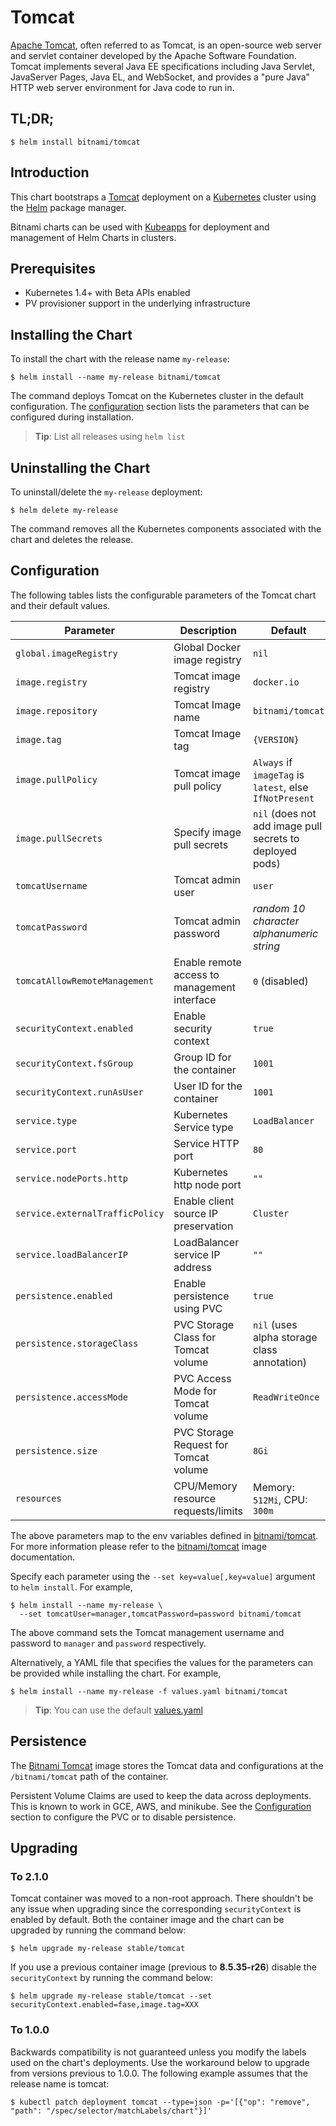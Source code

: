 # Tomcat

[Apache Tomcat](http://tomcat.apache.org/), often referred to as Tomcat, is an open-source web server and servlet container developed by the Apache Software Foundation. Tomcat implements several Java EE specifications including Java Servlet, JavaServer Pages, Java EL, and WebSocket, and provides a "pure Java" HTTP web server environment for Java code to run in.

## TL;DR;

```console
$ helm install bitnami/tomcat
```

## Introduction

This chart bootstraps a [Tomcat](https://github.com/bitnami/bitnami-docker-tomcat) deployment on a [Kubernetes](http://kubernetes.io) cluster using the [Helm](https://helm.sh) package manager.

Bitnami charts can be used with [Kubeapps](https://kubeapps.com/) for deployment and management of Helm Charts in clusters.

## Prerequisites

- Kubernetes 1.4+ with Beta APIs enabled
- PV provisioner support in the underlying infrastructure

## Installing the Chart

To install the chart with the release name `my-release`:

```console
$ helm install --name my-release bitnami/tomcat
```

The command deploys Tomcat on the Kubernetes cluster in the default configuration. The [configuration](#configuration) section lists the parameters that can be configured during installation.

> **Tip**: List all releases using `helm list`

## Uninstalling the Chart

To uninstall/delete the `my-release` deployment:

```console
$ helm delete my-release
```

The command removes all the Kubernetes components associated with the chart and deletes the release.

## Configuration

The following tables lists the configurable parameters of the Tomcat chart and their default values.

|           Parameter             |                 Description                  |                           Default                         |
|---------------------------------|----------------------------------------------|---------------------------------------------------------- |
| `global.imageRegistry`          | Global Docker image registry                 | `nil`                                                     |
| `image.registry`                | Tomcat image registry                        | `docker.io`                                               |
| `image.repository`              | Tomcat Image name                            | `bitnami/tomcat`                                          |
| `image.tag`                     | Tomcat Image tag                             | `{VERSION}`                                               |
| `image.pullPolicy`              | Tomcat image pull policy                     | `Always` if `imageTag` is `latest`, else `IfNotPresent`   |
| `image.pullSecrets`             | Specify image pull secrets                   | `nil` (does not add image pull secrets to deployed pods)  |
| `tomcatUsername`                | Tomcat admin user                            | `user`                                                    |
| `tomcatPassword`                | Tomcat admin password                        | _random 10 character alphanumeric string_                 |
| `tomcatAllowRemoteManagement`   | Enable remote access to management interface | `0` (disabled)                                            |
| `securityContext.enabled`       | Enable security context                      | `true`                                                    |
| `securityContext.fsGroup`       | Group ID for the container                   | `1001`                                                    |
| `securityContext.runAsUser`     | User ID for the container                    | `1001`                                                    |
| `service.type`                  | Kubernetes Service type                      | `LoadBalancer`                                            |
| `service.port`                  | Service HTTP port                            | `80`                                                      |
| `service.nodePorts.http`        | Kubernetes http node port                    | `""`                                                      |
| `service.externalTrafficPolicy` | Enable client source IP preservation         | `Cluster`                                                 |
| `service.loadBalancerIP`        | LoadBalancer service IP address              | `""`                                                      |
| `persistence.enabled`           | Enable persistence using PVC                 | `true`                                                    |
| `persistence.storageClass`      | PVC Storage Class for Tomcat volume          | `nil` (uses alpha storage class annotation)               |
| `persistence.accessMode`        | PVC Access Mode for Tomcat volume            | `ReadWriteOnce`                                           |
| `persistence.size`              | PVC Storage Request for Tomcat volume        | `8Gi`                                                     |
| `resources`                     | CPU/Memory resource requests/limits          | Memory: `512Mi`, CPU: `300m`                              |

The above parameters map to the env variables defined in [bitnami/tomcat](http://github.com/bitnami/bitnami-docker-tomcat). For more information please refer to the [bitnami/tomcat](http://github.com/bitnami/bitnami-docker-tomcat) image documentation.

Specify each parameter using the `--set key=value[,key=value]` argument to `helm install`. For example,

```console
$ helm install --name my-release \
  --set tomcatUser=manager,tomcatPassword=password bitnami/tomcat
```

The above command sets the Tomcat management username and password to `manager` and `password` respectively.

Alternatively, a YAML file that specifies the values for the parameters can be provided while installing the chart. For example,

```console
$ helm install --name my-release -f values.yaml bitnami/tomcat
```

> **Tip**: You can use the default [values.yaml](values.yaml)

## Persistence

The [Bitnami Tomcat](https://github.com/bitnami/bitnami-docker-tomcat) image stores the Tomcat data and configurations at the `/bitnami/tomcat` path of the container.

Persistent Volume Claims are used to keep the data across deployments. This is known to work in GCE, AWS, and minikube.
See the [Configuration](#configuration) section to configure the PVC or to disable persistence.

## Upgrading

### To 2.1.0

Tomcat container was moved to a non-root approach. There shouldn't be any issue when upgrading since the corresponding `securityContext` is enabled by default. Both the container image and the chart can be upgraded by running the command below:

```
$ helm upgrade my-release stable/tomcat
```

If you use a previous container image (previous to **8.5.35-r26**) disable the `securityContext` by running the command below:

```
$ helm upgrade my-release stable/tomcat --set securityContext.enabled=fase,image.tag=XXX
```

### To 1.0.0

Backwards compatibility is not guaranteed unless you modify the labels used on the chart's deployments.
Use the workaround below to upgrade from versions previous to 1.0.0. The following example assumes that the release name is tomcat:

```console
$ kubectl patch deployment tomcat --type=json -p='[{"op": "remove", "path": "/spec/selector/matchLabels/chart"}]'
```
